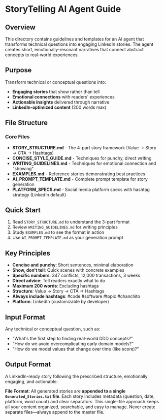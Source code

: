 # StoryTelling AI Agent Guide

## Overview
This directory contains guidelines and templates for an AI agent that transforms technical questions into engaging LinkedIn stories. The agent creates short, emotionally-resonant narratives that connect abstract concepts to real-world experiences.

## Purpose
Transform technical or conceptual questions into:
- **Engaging stories** that show rather than tell
- **Emotional connections** with readers' experiences
- **Actionable insights** delivered through narrative
- **LinkedIn-optimized content** (200 words max)

## File Structure

### Core Files
- **STORY_STRUCTURE.md** - The 4-part story framework (Value → Story → CTA → Hashtags)
- **CONCISE_STYLE_GUIDE.md** - Techniques for punchy, direct writing
- **WRITING_GUIDELINES.md** - Techniques for emotional connection and "showing"
- **EXAMPLES.md** - Reference stories demonstrating best practices
- **AI_PROMPT_TEMPLATE.md** - Complete prompt template for story generation
- **PLATFORM_SPECS.md** - Social media platform specs with hashtag strategy (LinkedIn default)

## Quick Start

1. Read `STORY_STRUCTURE.md` to understand the 3-part format
2. Review `WRITING_GUIDELINES.md` for writing principles
3. Study `EXAMPLES.md` to see the format in action
4. Use `AI_PROMPT_TEMPLATE.md` as your generation prompt

## Key Principles

- **Concise and punchy**: Short sentences, minimal elaboration
- **Show, don't tell**: Quick scenes with concrete examples
- **Specific numbers**: 347 conflicts, 12,000 transactions, 3 weeks
- **Direct advice**: Tell readers exactly what to do
- **Maximum 200 words**: Excluding hashtags
- **Structure**: Value → Story → CTA → Hashtags
- **Always include hashtags**: #code #software #topic #chanchito
- **Platform**: LinkedIn (customizable by developer)

## Input Format
Any technical or conceptual question, such as:
- "What's the first step to finding real-world DDD concepts?"
- "How do we avoid overcomplicating early domain models?"
- "How do we model values that change over time (like score)?"

## Output Format
A LinkedIn-ready story following the prescribed structure, emotionally engaging, and actionable.

**File Format**: All generated stories are **appended to a single `Generated_Stories.txt` file**. Each story includes metadata (question, date, platform, word count) and clear separators. This single-file approach keeps all your content organized, searchable, and easy to manage. Never create separate files—always append to the master file.

